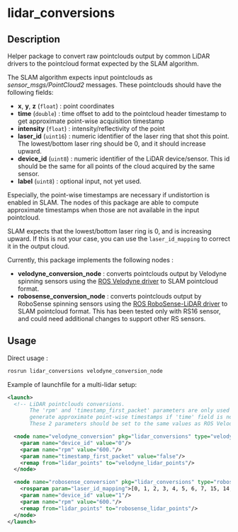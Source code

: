 # lidar_conversions

## Description

Helper package to convert raw pointclouds output by common LiDAR drivers to the pointcloud format expected by the SLAM algorithm.

The SLAM algorithm expects input pointclouds as *sensor_msgs/PointCloud2* messages. These pointclouds should have the following fields:
- **x**, **y**, **z** (`float`) : point coordinates
- **time** (`double`) : time offset to add to the pointcloud header timestamp to get approximate point-wise acquisition timestamp
- **intensity** (`float`) : intensity/reflectivity of the point
- **laser_id** (`uint16`) : numeric identifier of the laser ring that shot this point. The lowest/bottom laser ring should be 0, and it should increase upward.
- **device_id** (`uint8`) : numeric identifier of the LiDAR device/sensor. This id should be the same for all points of the cloud acquired by the same sensor.
- **label** (`uint8`) : optional input, not yet used.

Especially, the point-wise timestamps are necessary if undistortion is enabled in SLAM. The nodes of this package are able to compute approximate timestamps when those are not available in the input pointcloud.

SLAM expects that the lowest/bottom laser ring is 0, and is increasing upward. If this is not your case, you can use the `laser_id_mapping` to correct it in the output cloud.

Currently, this package implements the following nodes :
- **velodyne_conversion_node** : converts pointclouds output by Velodyne spinning sensors using the [ROS Velodyne driver](https://github.com/ros-drivers/velodyne) to SLAM pointcloud format.
- **robosense_conversion_node** : converts pointclouds output by RoboSense spinning sensors using the [ROS RoboSense-LiDAR driver](https://github.com/RoboSense-LiDAR/ros_rslidar) to SLAM pointcloud format. This has been tested only with RS16 sensor, and could need additional changes to support other RS sensors.

## Usage

Direct usage :

```bash
rosrun lidar_conversions velodyne_conversion_node
```

Example of launchfile for a multi-lidar setup:

```xml
<launch>
  <!-- LiDAR pointclouds conversions.
       The 'rpm' and 'timestamp_first_packet' parameters are only used to
       generate approximate point-wise timestamps if 'time' field is not usable.
       These 2 parameters should be set to the same values as ROS Velodyne/RSLidar drivers'. -->

  <node name="velodyne_conversion" pkg="lidar_conversions" type="velodyne_conversion_node" output="screen">
    <param name="device_id" value="0"/>
    <param name="rpm" value="600."/>
    <param name="timestamp_first_packet" value="false"/>
    <remap from="lidar_points" to="velodyne_lidar_points"/>
  </node>

  <node name="robosense_conversion" pkg="lidar_conversions" type="robosense_conversion_node" output="screen">
    <rosparam param="laser_id_mapping">[0, 1, 2, 3, 4, 5, 6, 7, 15, 14, 13, 12, 11, 10, 9, 8]</rosparam>
    <param name="device_id" value="1"/>
    <param name="rpm" value="600."/>
    <remap from="lidar_points" to="robosense_lidar_points"/>
  </node>
</launch>
```